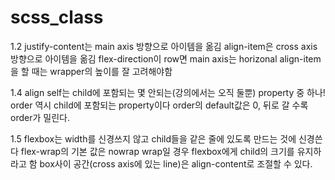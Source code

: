 # scss_class

1.2
justify-content는 main axis 방향으로 아이템을 옮김
align-item은 cross axis 방향으로 아이템을 옮김
flex-direction이 row면 main axis는 horizonal
align-item을 할 때는 wrapper의 높이를 잘 고려해야함

1.4
align self는 child에 포함되는 몇 안되는(강의에서는 오직 둘뿐) property 중 하나!
order 역시 child에 포함되는 property이다
order의 default값은 0, 뒤로 갈 수록 order가 밀린다.

1.5
flexbox는 width를 신경쓰지 않고 child들을 같은 줄에 있도록 만드는 것에 신경쓴다
flex-wrap의 기본 값은 nowrap
wrap일 경우 flexbox에게 child의 크기를 유지하라고 함
box사이 공간(cross axis에 있는 line)은 align-content로 조절할 수 있다.